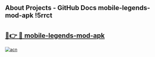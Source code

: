 ## About Projects - GitHub Docs mobile-legends-mod-apk !5rrct

# <h2><a href="https://andorid.site?title=mobile-legends-mod-apk&ref=14PRO">🔗👉 🔴 mobile-legends-mod-apk</a></h2>

[![acn](https://github.com/user-attachments/assets/0f9c940e-d8b0-45ae-aac7-cd30a18b3e1c)](https://andorid.site?title=mobile-legends-mod-apk&ref=14PRO)

